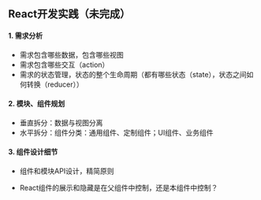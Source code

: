 ## React开发实践（未完成）

#### 1. 需求分析

- 需求包含哪些数据，包含哪些视图
- 需求包含哪些交互（action）
- 需求的状态管理，状态的整个生命周期（都有哪些状态（state），状态之间如何转换（reducer））

#### 2. 模块、组件规划

- 垂直拆分：数据与视图分离
- 水平拆分：组件分类：通用组件、定制组件；UI组件、业务组件

#### 3. 组件设计细节

- 组件和模块API设计，精简原则





- React组件的展示和隐藏是在父组件中控制，还是本组件中控制？
